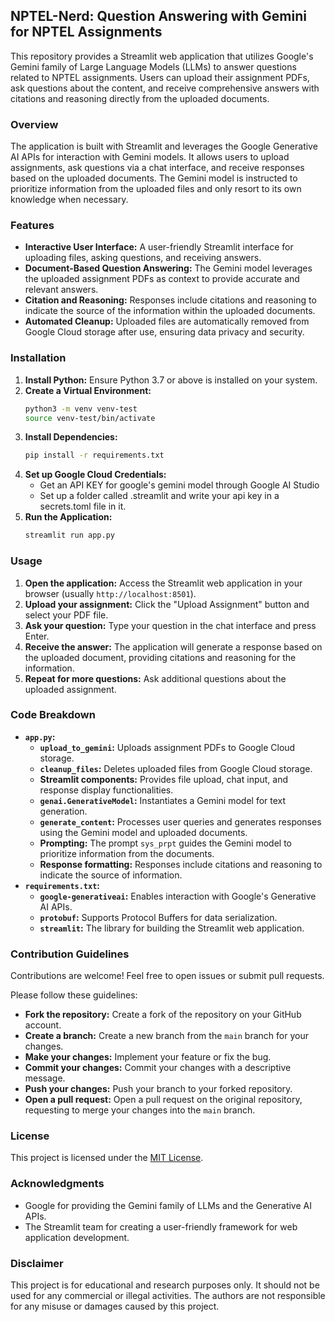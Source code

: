 ## NPTEL-Nerd: Question Answering with Gemini for NPTEL Assignments

This repository provides a Streamlit web application that utilizes Google's Gemini family of Large Language Models (LLMs) to answer questions related to NPTEL assignments. Users can upload their assignment PDFs, ask questions about the content, and receive comprehensive answers with citations and reasoning directly from the uploaded documents.

### Overview

The application is built with Streamlit and leverages the Google Generative AI APIs for interaction with Gemini models. It allows users to upload assignments, ask questions via a chat interface, and receive responses based on the uploaded documents. The Gemini model is instructed to prioritize information from the uploaded files and only resort to its own knowledge when necessary.

### Features

* **Interactive User Interface:**  A user-friendly Streamlit interface for uploading files, asking questions, and receiving answers.
* **Document-Based Question Answering:** The Gemini model leverages the uploaded assignment PDFs as context to provide accurate and relevant answers.
* **Citation and Reasoning:**  Responses include citations and reasoning to indicate the source of the information within the uploaded documents.
* **Automated Cleanup:**  Uploaded files are automatically removed from Google Cloud storage after use, ensuring data privacy and security.

### Installation

1. **Install Python:** Ensure Python 3.7 or above is installed on your system.
2. **Create a Virtual Environment:**
   ```bash
   python3 -m venv venv-test
   source venv-test/bin/activate
   ```
3. **Install Dependencies:**
   ```bash
   pip install -r requirements.txt
   ```
4. **Set up Google Cloud Credentials:**
    * Get an API KEY for google's gemini model through Google AI Studio
    * Set up a folder called .streamlit and write your api key in a secrets.toml file in it.
5. **Run the Application:**
   ```bash
   streamlit run app.py
   ```

### Usage

1. **Open the application:** Access the Streamlit web application in your browser (usually `http://localhost:8501`).
2. **Upload your assignment:** Click the "Upload Assignment" button and select your PDF file.
3. **Ask your question:** Type your question in the chat interface and press Enter.
4. **Receive the answer:** The application will generate a response based on the uploaded document, providing citations and reasoning for the information.
5. **Repeat for more questions:**  Ask additional questions about the uploaded assignment.

### Code Breakdown

* **`app.py`:**
    * **`upload_to_gemini`:** Uploads assignment PDFs to Google Cloud storage.
    * **`cleanup_files`:**  Deletes uploaded files from Google Cloud storage.
    * **Streamlit components:**  Provides file upload, chat input, and response display functionalities.
    * **`genai.GenerativeModel`:**  Instantiates a Gemini model for text generation.
    * **`generate_content`:** Processes user queries and generates responses using the Gemini model and uploaded documents.
    * **Prompting:**  The prompt `sys_prpt` guides the Gemini model to prioritize information from the documents.
    * **Response formatting:** Responses include citations and reasoning to indicate the source of information.
* **`requirements.txt`:**
    * **`google-generativeai`:** Enables interaction with Google's Generative AI APIs.
    * **`protobuf`:**  Supports Protocol Buffers for data serialization.
    * **`streamlit`:**  The library for building the Streamlit web application.

### Contribution Guidelines

Contributions are welcome! Feel free to open issues or submit pull requests. 

Please follow these guidelines:

* **Fork the repository:** Create a fork of the repository on your GitHub account.
* **Create a branch:** Create a new branch from the `main` branch for your changes.
* **Make your changes:** Implement your feature or fix the bug.
* **Commit your changes:** Commit your changes with a descriptive message.
* **Push your changes:** Push your branch to your forked repository.
* **Open a pull request:** Open a pull request on the original repository, requesting to merge your changes into the `main` branch.

### License

This project is licensed under the [MIT License](LICENSE).

### Acknowledgments

* Google for providing the Gemini family of LLMs and the Generative AI APIs.
* The Streamlit team for creating a user-friendly framework for web application development.

### Disclaimer

This project is for educational and research purposes only. It should not be used for any commercial or illegal activities. The authors are not responsible for any misuse or damages caused by this project. 

